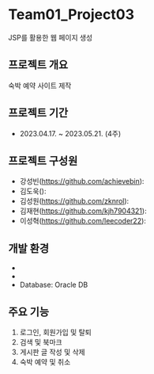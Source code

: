 # Team01_Project03
JSP를 활용한 웹 페이지 생성

## 프로젝트 개요
숙박 예약 사이트 제작

## 프로젝트 기간
 - 2023.04.17. ~ 2023.05.21. (4주)

## 프로젝트 구성원
 - 강성빈(<https://github.com/achievebin>):
 - 김도욱():
 - 김성원(<https://github.com/zknrol>):
 - 김재현(<https://github.com/kjh7904321>):
 - 이성혁(<https://github.com/leecoder22>):

## 개발 환경
 -
 - 
 - Database: Oracle DB

## 주요 기능
1. 로그인, 회원가입 및 탈퇴
2. 검색 및 북마크
3. 게시판 글 작성 및 삭제
4. 숙박 예약 및 취소
